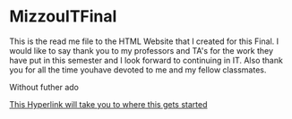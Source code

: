 # MizzouITFinal

This is the read me file to the HTML Website that I created for this Final. I would like to say thank you to my professors and TA's for the work they have put in this semester and I look forward to continuing in IT. Also thank you for all the time youhave devoted to me and my fellow classmates.

Without futher ado

[This Hyperlink will take you to where this gets started](https://QuincyCrawford.github.io/)

